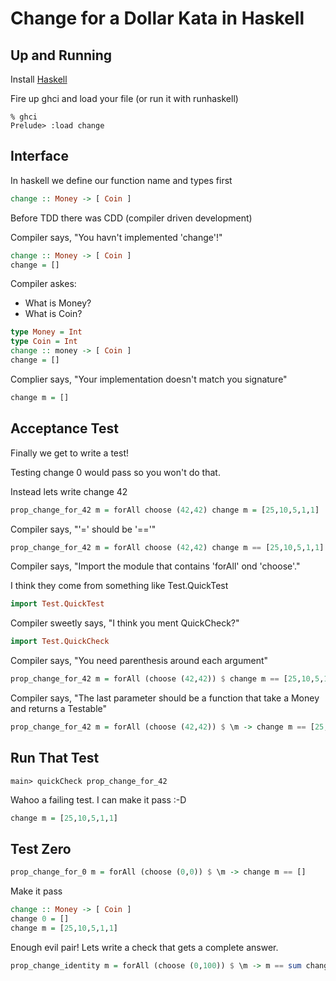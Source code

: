 Change for a Dollar Kata in Haskell
===================================

Up and Running
-------
Install [Haskell](http://www.haskell.org/platform/)

Fire up ghci and load your file (or run it with runhaskell)

```shell
% ghci
Prelude> :load change
```

Interface
---------

In haskell we define our function name and types first

```haskell
change :: Money -> [ Coin ]
```

Before TDD there was CDD (compiler driven development)

Compiler says, "You havn't implemented 'change'!"

```haskell
change :: Money -> [ Coin ]
change = []
```
Compiler askes:
  - What is Money?
  - What is Coin?

```haskell
type Money = Int
type Coin = Int
change :: money -> [ Coin ]
change = []
```

Complier says, "Your implementation doesn't match you signature"

```haskell
change m = []
```

Acceptance Test
---------------

Finally we get to write a test!

Testing change 0 would pass so you won't do that.

Instead lets write change 42

```haskell
prop_change_for_42 m = forAll choose (42,42) change m = [25,10,5,1,1]
```

Compiler says, "'=' should be '=='"

```haskell
prop_change_for_42 m = forAll choose (42,42) change m == [25,10,5,1,1]
```

Compiler says, "Import the module that contains 'forAll' ond 'choose'."

I think they come from something like Test.QuickTest

```haskell
import Test.QuickTest
```

Compiler sweetly says, "I think you ment QuickCheck?"

```haskell
import Test.QuickCheck
```

Compiler says, "You need parenthesis around each argument"

```haskell
prop_change_for_42 m = forAll (choose (42,42)) $ change m == [25,10,5,1,1]
```

Compiler says, "The last parameter should be a function that take a Money and returns a Testable"

```haskell
prop_change_for_42 m = forAll (choose (42,42)) $ \m -> change m == [25,10,5,1,1]
```

Run That Test
-------------

```shell
main> quickCheck prop_change_for_42
```

Wahoo a failing test. I can make it pass :-D

```haskell
change m = [25,10,5,1,1]
```

Test Zero
---------

```haskell
prop_change_for_0 m = forAll (choose (0,0)) $ \m -> change m == []
```

Make it pass

```haskell
change :: Money -> [ Coin ]
change 0 = []
change m = [25,10,5,1,1]
```

Enough evil pair! Lets write a check that gets a complete answer.


```haskell
prop_change_identity m = forAll (choose (0,100)) $ \m -> m == sum change m
```




